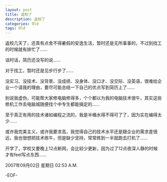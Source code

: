 ```yaml
---
layout: post
title: 返校了
description: 返校了
categories: Old
tags: Old
---
```

返校几天了，还真有点舍不得暑假的安逸生活，暂时还是无所事事的，不过到找工的时候就有排忙了......

话时话，简历还没写的说......

对于找工，暂时还是见步行步了......

没实习、没技术、没背景、没成绩、没身体、没口才、没交际、没英语，很难给企业一个请我的理由，要尽可能总结一下自己的优点写到简历上了......

别说我虚伪，可能帮大家修电脑修得多，个个都以为我的电脑技术很牛，其实这些修机工作去电脑城随便找个中专生都能搞定的......

至于真正有用的技术诸如编程之流的，我是半桶水得不得可了了，因为实在编得太少......

或许我完美主义，或许我要求高，我觉得自己的技术水平还是跟企业的需求差很远，我也很想把技术练牛，但是缺少坚持，常常练到一半就跑去打机了......

开学了，学校又要晚上12点断网，会比较少更新，因为过了12点夜深人静的时候才有feel写点东西......

2007年09月02日 星期日 02:53 A.M.

-EOF-
